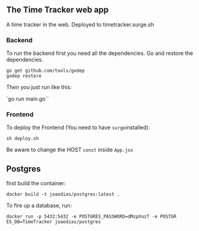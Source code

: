 ## The Time Tracker web app

A time tracker in the web. Deployed to timetracker.surge.sh

### Backend

To run the backend first you need all the dependencies. Go and restore the dependencies.

````
go get github.com/tools/godep
godep restore
````

Then you just run like this:

`go run main.go``

### Frontend

To deploy the Frontend (You need to have `surge`installed):

`sh deploy.sh`

Be aware to change the HOST `const` inside `App.jsx`

## Postgres

first build the container:

`docker build -t joaodias/postgres:latest .`

To fire up a database, run:

`docker run -p 5432:5432 -e POSTGRES_PASSWORD=dMzpXuzT -e POSTGR
ES_DB=TimeTracker joaodias/postgres`